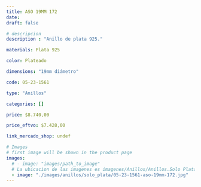 ```yaml
---
title: ASO 19MM 172
date: 
draft: false

# descripcion
description : "Anillo de plata 925."

materials: Plata 925

color: Plateado

dimensions: "19mm diámetro"

code: 05-23-1561

type: "Anillos"

categories: []

price: $8.740,00

price_eftvo: $7.428,00

link_mercado_shop: undef

# Images
# first image will be shown in the product page
images:
  # - image: "images/path_to_image"
  # La ubicacion de las imagenes es imagenes/Anillos/Anillos.Solo Plata/05-23-1561-aso-19mm-172
  - image: "./images/anillos/solo_plata/05-23-1561-aso-19mm-172.jpg"
---
```

